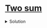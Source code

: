 # [Two sum](https://leetcode.com/problems/two-sum/)

<details>
<summary>
Solution
</summary>

## Approach

### naive/brute force

Use nested loops. (quadratic time complexity)

### Maps

Algorithm

1. Keep the map empty initially and start the for loop
2. check if the diff of target and ith element is in the map
   1. if it is present, then return the ith element and the index i
   2. if not, then add the ith element and i to the map
3. return an empty vector for the default case

```c++
class Solution {
public:
    vector<int> twoSum(vector<int>& nums, int target) {
        unordered_map<int, int> m; // element : index
        for(int i = 0; i < nums.size(); i++)
        {
            if(m.find(target - nums[i]) != m.end())
            {
                return {m[target - nums[i]], i};
            }
            m[nums[i]] = i;
        }
        return {};
    }
};
```

</details>
